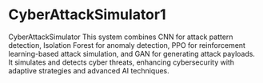 # CyberAttackSimulator1
CyberAttackSimulator This system combines CNN for attack pattern detection, Isolation Forest for anomaly detection, PPO for reinforcement learning-based attack simulation, and GAN for generating attack payloads. It simulates and detects cyber threats, enhancing cybersecurity with adaptive strategies and advanced AI techniques.
